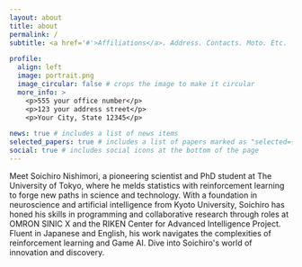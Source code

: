 ```yaml
---
layout: about
title: about
permalink: /
subtitle: <a href='#'>Affiliations</a>. Address. Contacts. Moto. Etc.

profile:
  align: left
  image: portrait.png
  image_circular: false # crops the image to make it circular
  more_info: >
    <p>555 your office number</p>
    <p>123 your address street</p>
    <p>Your City, State 12345</p>

news: true # includes a list of news items
selected_papers: true # includes a list of papers marked as "selected={true}"
social: true # includes social icons at the bottom of the page
---
```


Meet Soichiro Nishimori, a pioneering scientist and PhD student at The University of Tokyo, where he melds statistics with reinforcement learning to forge new paths in science and technology. With a foundation in neuroscience and artificial intelligence from Kyoto University, Soichiro has honed his skills in programming and collaborative research through roles at OMRON SINIC X and the RIKEN Center for Advanced Intelligence Project. Fluent in Japanese and English, his work navigates the complexities of reinforcement learning and Game AI. Dive into Soichiro's world of innovation and discovery.
